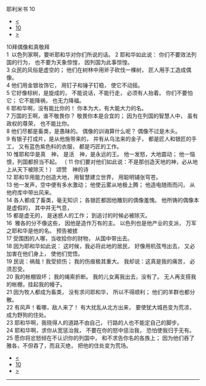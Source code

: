 ﻿





 耶利米书 10




* [<](bible/JER09.md)
* [10](bible/JER.md)
* [>](bible/JER11.md)



 
10拜偶像和真敬拜  
1  以色列家啊，要听耶和华对你们所说的话。 
2 耶和华如此说： 你们不要效法列国的行为， 也不要为天象惊惶， 因列国为此事惊惶。  
3 众民的风俗是虚空的； 他们在树林中用斧子砍伐一棵树， 匠人用手工造成偶像。  
4 他们用金银妆饰它， 用钉子和锤子钉稳， 使它不动摇。  
5 它好像棕树，是旋成的， 不能说话，不能行走， 必须有人抬着。 你们不要怕它； 它不能降祸， 也无力降福。     
6 耶和华啊，没有能比你的！ 你本为大，有大能大力的名。  
7 万国的王啊，谁不敬畏你？ 敬畏你本是合宜的； 因为在列国的智慧人中， 虽有政权的尊荣， 也不能比你。  
8 他们尽都是畜类，是愚昧的。 偶像的训诲算什么呢？ 偶像不过是木头。  
9 有银子打成片，是从他施带来的， 并有从乌法来的金子， 都是匠人和银匠的手工， 又有蓝色紫色料的衣服， 都是巧匠的工作。  
10 惟耶和华是真　神， 是活　神，是永远的王。 他一发怒，大地震动； 他一恼恨，列国都担当不起。 （ 
11 你们要对他们如此说：不是那创造天地的神，必从地上从天下被除灭！） 颂赞　神的诗  
12 耶和华用能力创造大地， 用智慧建立世界， 用聪明铺张穹苍。  
13 他一发声，空中便有多水激动； 他使云雾从地极上腾； 他造电随雨而闪， 从他府库中带出风来。  
14 各人都成了畜类，毫无知识； 各银匠都因他雕刻的偶像羞愧。 他所铸的偶像本是虚假的， 其中并无气息，  
15 都是虚无的， 是迷惑人的工作； 到追讨的时候必被除灭。  
16  雅各的分不像这些， 因他是造作万有的主。 以色列也是他产业的支派， 万军之耶和华是他的名。 预告被掳  
17 受围困的人哪，当收拾你的财物， 从国中带出去。  
18 因为耶和华如此说： 这时候，我必将此地的居民， 好像用机弦甩出去， 又必加害在他们身上， 使他们觉悟。     
19 民说：祸哉！我受损伤； 我的伤痕极其重大。 我却说：这真是我的痛苦， 必须忍受。  
20 我的帐棚毁坏； 我的绳索折断。 我的儿女离我出去，没有了。 无人再支搭我的帐棚，挂起我的幔子。  
21 因为牧人都成为畜类， 没有求问耶和华， 所以不得顺利； 他们的羊群也都分散。     
22 有风声！看哪，敌人来了！ 有大扰乱从北方出来， 要使犹大城邑变为荒凉， 成为野狗的住处。     
23 耶和华啊，我晓得人的道路不由自己， 行路的人也不能定自己的脚步。  
24 耶和华啊，求你从宽惩治我， 不要在你的怒中惩治我， 恐怕使我归于无有。     
25 愿你将忿怒倾在不认识你的列国中， 和不求告你名的各族上； 因为他们吞了雅各，不但吞了，而且灭绝， 把他的住处变为荒场。 
* [<](bible/JER09.md)
* [10](bible/JER.md)
* [>](bible/JER11.md)





---









